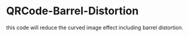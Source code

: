 # QRCode-Barrel-Distortion
this code will reduce the curved image effect including barrel distortion.
